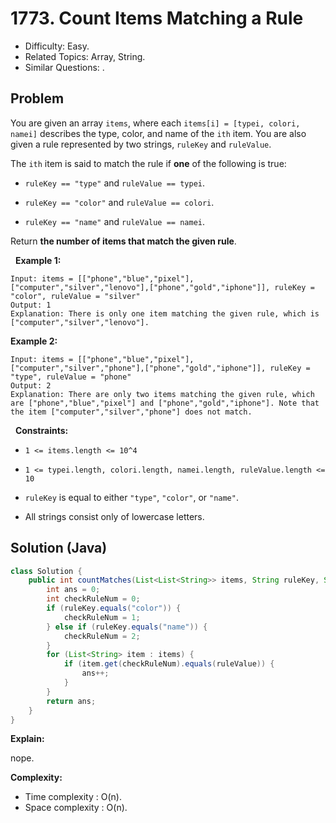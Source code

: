 # 1773. Count Items Matching a Rule

- Difficulty: Easy.
- Related Topics: Array, String.
- Similar Questions: .

## Problem

You are given an array ```items```, where each ```items[i] = [typei, colori, namei]``` describes the type, color, and name of the ```ith``` item. You are also given a rule represented by two strings, ```ruleKey``` and ```ruleValue```.

The ```ith``` item is said to match the rule if **one** of the following is true:


	
- ```ruleKey == "type"``` and ```ruleValue == typei```.
	
- ```ruleKey == "color"``` and ```ruleValue == colori```.
	
- ```ruleKey == "name"``` and ```ruleValue == namei```.


Return **the number of items that match the given rule**.

 
**Example 1:**

```
Input: items = [["phone","blue","pixel"],["computer","silver","lenovo"],["phone","gold","iphone"]], ruleKey = "color", ruleValue = "silver"
Output: 1
Explanation: There is only one item matching the given rule, which is ["computer","silver","lenovo"].
```

**Example 2:**

```
Input: items = [["phone","blue","pixel"],["computer","silver","phone"],["phone","gold","iphone"]], ruleKey = "type", ruleValue = "phone"
Output: 2
Explanation: There are only two items matching the given rule, which are ["phone","blue","pixel"] and ["phone","gold","iphone"]. Note that the item ["computer","silver","phone"] does not match.
```

 
**Constraints:**


	
- ```1 <= items.length <= 10^4```
	
- ```1 <= typei.length, colori.length, namei.length, ruleValue.length <= 10```
	
- ```ruleKey``` is equal to either ```"type"```, ```"color"```, or ```"name"```.
	
- All strings consist only of lowercase letters.



## Solution (Java)

```java
class Solution {
    public int countMatches(List<List<String>> items, String ruleKey, String ruleValue) {
        int ans = 0;
        int checkRuleNum = 0;
        if (ruleKey.equals("color")) {
            checkRuleNum = 1;
        } else if (ruleKey.equals("name")) {
            checkRuleNum = 2;
        }
        for (List<String> item : items) {
            if (item.get(checkRuleNum).equals(ruleValue)) {
                ans++;
            }
        }
        return ans;
    }
}
```

**Explain:**

nope.

**Complexity:**

* Time complexity : O(n).
* Space complexity : O(n).
